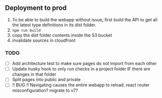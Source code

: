## Deployment to prod

1. To be able to build the webapp without issue, first build the API to get all the latest type definitions in its dist folder.
1. `npm run build`
1. copy the dist folder contents inside the S3 bucket
1. invalidate sources in cloudfront

<!-- testing CI/CD v3 -->

### TODO

- [ ] Add architecture test to make sure pages do not import from each other
- [ ] Update husky hook to only run checks in a project folder IF there are changes in that folder
- [ ] Split pages into public and private
- [ ] !! BUG !! Navigating causes the entire webapp to reload. react router misconfiguration? migrate to v7?
